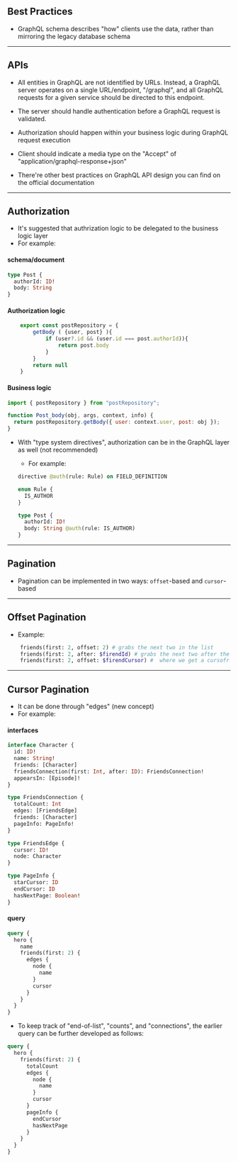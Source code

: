 ## Best Practices

- GraphQL schema describes "how" clients use the data, rather than mirroring the legacy database schema

---

## APIs

- All entities in GraphQL are not identified by URLs. Instead, a GraphQL server operates on a single URL/endpoint, "/graphql", and all GraphQL requests for a given service should be directed to this endpoint.
- The server should handle authentication before a GraphQL request is validated.
- Authorization should happen within your business logic during GraphQL request execution
- Client should indicate a media type on the "Accept" of "application/graphql-response+json"

- There're other best practices on GraphQL API design you can find on the official documentation

---

## Authorization

- It's suggested that authrization logic to be delegated to the business logic layer
- For example:

#### schema/document

```graphql
type Post {
  authorId: ID!
  body: String
}
```

#### Authorization logic

```javascript
    export const postRepository = {
        getBody ( {user, post} ){
            if (user?.id && (user.id === post.authorId)){
                return post.body
            }
        }
        return null
    }
```

#### Business logic

```javascript
import { postRepository } from "postRepository";

function Post_body(obj, args, context, info) {
  return postRepository.getBody({ user: context.user, post: obj });
}
```

- With "type system directives", authorization can be in the GraphQL layer as well (not recommended)

  - For example:

  ```graphql
  directive @auth(rule: Rule) on FIELD_DEFINITION

  enum Rule {
    IS_AUTHOR
  }

  type Post {
    authorId: ID!
    body: String @auth(rule: IS_AUTHOR)
  }
  ```

---

## Pagination

- Pagination can be implemented in two ways: `offset`-based and `cursor`-based

---

## Offset Pagination

- Example:

```graphql
    friends(first: 2, offset: 2) # grabs the next two in the list
    friends(first: 2, after: $firendId) # grabs the next two after the last friend fetched
    friends(first: 2, offset: $firendCursor) #  where we get a cursofr from the last item, use that to paginate
```

---

## Cursor Pagination

- It can be done through "edges" (new concept)
- For example:

#### interfaces

```graphql
interface Character {
  id: ID!
  name: String!
  friends: [Character]
  friendsConnection(first: Int, after: ID): FriendsConnection!
  appearsIn: [Episode]!
}

type FriendsConnection {
  totalCount: Int
  edges: [FriendsEdge]
  friends: [Character]
  pageInfo: PageInfo!
}

type FriendsEdge {
  cursor: ID!
  node: Character
}

type PageInfo {
  starCursor: ID
  endCursor: ID
  hasNextPage: Boolean!
}
```

#### query

```graphql
query {
  hero {
    name
    friends(first: 2) {
      edges {
        node {
          name
        }
        cursor
      }
    }
  }
}
```

- To keep track of "end-of-list", "counts", and "connections", the earlier query can be further developed as follows:

```graphql
query {
  hero {
    friends(first: 2) {
      totalCount
      edges {
        node {
          name
        }
        cursor
      }
      pageInfo {
        endCursor
        hasNextPage
      }
    }
  }
}
```
